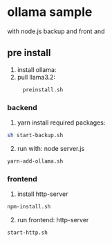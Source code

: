# ollama sample 
with node.js backup and front and

## pre install
  1. install ollama:
  2. pull llama3.2:
```bash
     preinstall.sh
```

### backend
  1. yarn install required packages:
```bash
sh start-backup.sh
```
  2. run with: node server.js
```bash
yarn-add-ollama.sh
```

### frontend
  1. install http-server
```bash
npm-install.sh 
```

  2. run frontend: http-server 
```bash
start-http.sh
```
